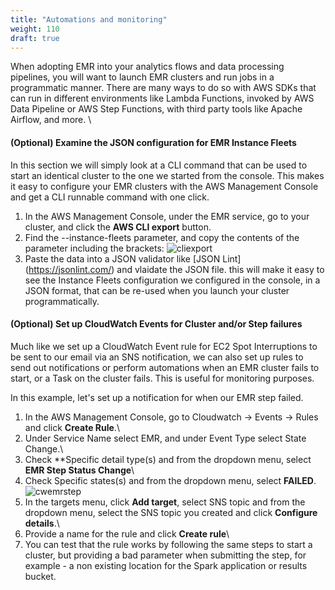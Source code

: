 ```yaml
---
title: "Automations and monitoring"
weight: 110
draft: true
---
```


When adopting EMR into your analytics flows and data processing pipelines, you will want to launch EMR clusters and run jobs in a programmatic manner. There are many ways to do so with AWS SDKs that can run in different environments like Lambda Functions, invoked by AWS Data Pipeline or AWS Step Functions, with third party tools like Apache Airflow, and more. \

#### (Optional) Examine the JSON configuration for EMR Instance Fleets
In this section we will simply look at a CLI command that can be used to start an identical cluster to the one we started from the console. This makes it easy to configure your EMR clusters with the AWS Management Console and get a CLI runnable command with one click.

1. In the AWS Management Console, under the EMR service, go to your cluster, and click the **AWS CLI export** button.
2. Find the --instance-fleets parameter, and copy the contents of the parameter including the brackets:
![cliexport](/images/running-emr-spark-apps-on-spot/cliexport.png)
3. Paste the data into a JSON validator like [JSON Lint] (https://jsonlint.com/) and vlaidate the JSON file. this will make it easy to see the Instance Fleets configuration we configured in the console, in a JSON format, that can be re-used when you launch your cluster programmatically. 

#### (Optional) Set up CloudWatch Events for Cluster and/or Step failures
Much like we set up a CloudWatch Event rule for EC2 Spot Interruptions to be sent to our email via an SNS notification, we can also set up rules to send out notifications or perform automations when an EMR cluster fails to start, or a Task on the cluster fails. This is useful for monitoring purposes.

In this example, let's set up a notification for when our EMR step failed.
1. In the AWS Management Console, go to Cloudwatch -> Events -> Rules and click **Create Rule**.\
2. Under Service Name select EMR, and under Event Type select State Change.\
3. Check **Specific detail type(s) and from the dropdown menu, select **EMR Step Status Change**\
4. Check Specific states(s) and from the dropdown menu, select **FAILED**.\
![cwemrstep](/images/running-emr-spark-apps-on-spot/emrstatechangecwevent.png)
5. In the targets menu, click **Add target**, select SNS topic and from the dropdown menu, select the SNS topic you created and click **Configure details**.\
6. Provide a name for the rule and click **Create rule**\
7. You can test that the rule works by following the same steps to start a cluster, but providing a bad parameter when submitting the step, for example - a non existing location for the Spark application or results bucket.